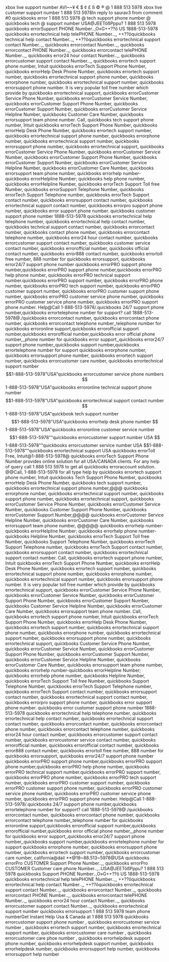 xbox live support number AVI~~¥ € $ ¢ £ ß © ® @  1 888 513 5978 xbox live customer support number 1 888 513 5978In reply to saurav3 from comment #0
 quickbooks error 1 888 513 5978 @ tech support phone number @ quickbooks 
  tech @ support number
 USA@JEETôßPppu? 1 888 513 5978 quickbooks errorSupport PHONE Number..,O»G++??ô US
 1888-513-5978 quickbooks errortechnical help telePHONE Number..,, ++??ôquickbooks 
 technical help contact Number..,, ++??ôquickbooks errortechnical support contact
 Number..,, quickbooks errorcontact Number..,, quickbooks errorcontact PHONE Number..,,
 quickbooks errorcontact telePHONE Number..,, quickbooks error24 hour contact
 Number..,, quickbooks errorcustomer support contact Number..,, quickbooks errortech
 support phone number, Intuit quickbooks errorTech Support Phone Number,
 quickbooks errorHelp Desk Phone Number, quickbooks errortech support number,
 quickbooks errortechnical support phone number, quickbooks errorphone number,
 quickbooks errortechnical support number, quickbooks errorsupport phone number. It is
 very popular toll free number which provide by quickbooks errortechnical support,
 quickbooks errorCustomer Service Phone Number, quickbooks errorCustomer Service
 Number, quickbooks errorCustomer Support Phone Number, quickbooks errorCustomer
 Support Number, quickbooks errorCustomer Service Helpline Number, quickbooks 
 Customer Care Number, quickbooks errorsupport team phone number. Call, quickbooks 
 tech support phone number, Intuit quickbooks errorTech Support Phone Number,
 quickbooks errorHelp Desk Phone Number, quickbooks errortech support number,
 quickbooks errortechnical support phone number, quickbooks errorphone number,
 quickbooks errortechnical support number, quickbooks errorsupport phone number,
 quickbooks errortechnical support, quickbooks errorCustomer Service Phone Number,
 quickbooks errorCustomer Service Number, quickbooks errorCustomer Support Phone
 Number, quickbooks errorCustomer Support Number, quickbooks errorCustomer Service
 Helpline Number, quickbooks errorCustomer Care Number, quickbooks errorsupport team
 phone number, quickbooks errorhelp number-quickbooks errorHelpline Number; quickbooks 
 help phone number, quickbooks errorHelpline Number, quickbooks errorTech Support Toll
 free Number, quickbooks errorSupport Telephone Number, quickbooks errorTech Support
 Telephone number, quickbooks errorTech Support contact number, quickbooks errorsupport
 contact number, quickbooks errortechnical support contact number, quickbooks errorpro
 support phone number, quickbooks error support phone number. quickbooks 
  customer support phone number 1888-513-5978 quickbooks errortechnical
 help telephone number, quickbooks errortechnical help contact number, quickbooks 
 technical support contact number, quickbooks errorcontact number, quickbooks 
 contact phone number, quickbooks errorcontact telephone number, quickbooks error24
 hour contact number, quickbooks errorcustomer support contact number, quickbooks 
 customer service contact number, quickbooks errorofficial number, quickbooks 
 official contact number, quickbooks error888 contact number, quickbooks errortoll free
 number, 888 number for quickbooks errorsupport, quickbooks error24/7 support phone
 number quickbooks errorPRO support phone number,quickbooks errorPRO support phone
 number,quickbooks errorPRO help phone number, quickbooks errorPRO technical support
 number.quickbooks errorPRO support number, quickbooks errorPRO phone number,
 quickbooks errorPRO tech support number, quickbooks errorPRO customer support number,
 quickbooks errorPRO customer support phone number, quickbooks errorPRO customer
 service phone number, quickbooks errorPRO  customer service phone number,
 quickbooks errorPRO support phone number. Help@Call 1-888-513-5978/.quickbooks 
 24/7 support phone number,quickbooks errortelephone number for support? call
 1888-513-5978@./quickbooks errorcontact number, quickbooks errorcontact phone number,
 quickbooks errorcontact telephone number,,telephone number for quickbooks erroronline
 support,quickbooks errorofficial support number,quickbooks errorofficial
 number,quickbooks error official phone number,,,phone number for
 quickbooks error support,,quickbooks error24/7 support phone number,,quickbooks 
 support number,quickbooks errortelephone number for support quickbooks errorphone
 number, quickbooks errorsupport phone number, quickbooks errortech support number,
 quickbooks errorcustomer care number, quickbooks errortechnical support number
 $$1-888-513-5978"USA"quickbooks errorcustomer service phone numbers
 $$1-888-513-5978"USA"quickbooks erroronline technical support phone number
 $$1-888-513-5978"USA"quickbooks errortechnical support contact number
 $$1-888-513-5978"USA"quickbook tech support number
 $$1-888-513-5978"USA"quickbooks errorhelp desk phone number
 $$1-888-513-5978"USA"quickbooks erroronline customer service number
 $$1-888-513-5978""quickbooks errorcustomer support number USA
 $$1-888-513-5978""quickbooks errorcustomer service number USA
 $$1-888-513-5978""quickbooks errortechnical support USA quickbooks errorToll Free,
 Intuit@1-888-513-5978@ quickbooks errorTech Support Phone Number provides
 online solution for all USA/CANADA clients. For any help of query call 1 888
 513 5978 to get all quickbooks erroraccount solution. @@Call, 1-888-513-5978 for
 all type help by quickbooks errortech support phone number, Intuit quickbooks 
 Tech Support Phone Number, quickbooks errorHelp Desk Phone Number, quickbooks 
 tech support number, quickbooks errortechnical support phone number,@@@
 quickbooks errorphone number, quickbooks errortechnical support number, quickbooks 
 support phone number, quickbooks errortechnical support, quickbooks errorCustomer
 Service Phone Number, quickbooks errorCustomer Service Number, quickbooks 
 Customer Support Phone Number, quickbooks errorCustomer Support Number,@@@@
 quickbooks errorCustomer Service Helpline Number, quickbooks errorCustomer Care
 Number, quickbooks errorsupport team phone number, @@@@@ quickbooks errorhelp
 number-quickbooks errorHelpline Number; quickbooks errorhelp phone number-quickbooks 
 Helpline Number, quickbooks errorTech Support Toll free Number, quickbooks 
 Support Telephone Number, quickbooks errorTech Support Telephone number,
 quickbooks errorTech Support contact number, quickbooks errorsupport contact number,
 quickbooks errortechnical support contact number. Call, quickbooks errortech support
 phone number, Intuit quickbooks errorTech Support Phone Number, quickbooks errorHelp
 Desk Phone Number, quickbooks errortech support number, quickbooks errortechnical
 support phone number, quickbooks errorphone number, quickbooks errortechnical support
 number, quickbooks errorsupport phone number. It is very popular toll free number
 which provide by quickbooks errortechnical support, quickbooks errorCustomer Service
 Phone Number, quickbooks errorCustomer Service Number, quickbooks errorCustomer
 Support Phone Number, quickbooks errorCustomer Support Number, quickbooks 
 Customer Service Helpline Number, quickbooks errorCustomer Care Number,
 quickbooks errorsupport team phone number. Call, quickbooks errortech support phone
 number, Intuit quickbooks errorTech Support Phone Number, quickbooks errorHelp Desk
 Phone Number, quickbooks errortech support number, quickbooks errortechnical support
 phone number, quickbooks errorphone number, quickbooks errortechnical support number,
 quickbooks errorsupport phone number, quickbooks errortechnical support, quickbooks 
 Customer Service Phone Number, quickbooks errorCustomer Service Number,
 quickbooks errorCustomer Support Phone Number, quickbooks errorCustomer Support
 Number, quickbooks errorCustomer Service Helpline Number, quickbooks errorCustomer
 Care Number, quickbooks errorsupport team phone number, quickbooks errorhelp
 number-quickbooks errorHelpline Number; quickbooks errorhelp phone number, quickbooks 
 Helpline Number, quickbooks errorTech Support Toll free Number, quickbooks 
 Support Telephone Number, quickbooks errorTech Support Telephone number,
 quickbooks errorTech Support contact number, quickbooks errorsupport contact number,
 quickbooks errortechnical support contact number, quickbooks errorpro support phone
 number, quickbooks error support phone number. quickbooks error customer
 support phone number 1888-513-5978 quickbooks errortechnical help telephone
 number, quickbooks errortechnical help contact number, quickbooks errortechnical
 support contact number, quickbooks errorcontact number, quickbooks errorcontact phone
 number, quickbooks errorcontact telephone number, quickbooks error24 hour contact
 number, quickbooks errorcustomer support contact number, quickbooks errorcustomer
 service contact number, quickbooks errorofficial number, quickbooks errorofficial
 contact number, quickbooks error888 contact number, quickbooks errortoll free number,
 888 number for quickbooks errorsupport, quickbooks error24/7 support phone number
 quickbooks errorPRO support phone number,quickbooks errorPRO support phone
 number,quickbooks errorPRO help phone number, quickbooks errorPRO technical support
 number.quickbooks errorPRO support number, quickbooks errorPRO phone number,
 quickbooks errorPRO tech support number, quickbooks errorPRO customer support number,
 quickbooks errorPRO customer support phone number, quickbooks errorPRO customer
 service phone number, quickbooks errorPRO  customer service phone number,
 quickbooks errorPRO support phone number. Help@Call 1-888-513-5978/.quickbooks 
 24/7 support phone number,quickbooks errortelephone number for support? call
 1888-513-5978@./quickbooks errorcontact number, quickbooks errorcontact phone number,
 quickbooks errorcontact telephone number,,telephone number for quickbooks erroronline
 support,quickbooks errorofficial support number,quickbooks errorofficial
 number,quickbooks error official phone number,,,phone number for
 quickbooks error support,,quickbooks error24/7 support phone number,,quickbooks 
 support number,quickbooks errortelephone number for support quickbooks errorphone
 number, quickbooks errorsupport phone number, quickbooks errortech support number,
 quickbooks errorcustomer care number, california@dail **@18~88.513~5978@USA
 quickbooks errorPro CUSTOMER Support Phone Number..,, quickbooks errorPro CUSTOMER
 Customer care phone Number..,..USA@JEETôßPppu? 1 888 513 5978  quickbooks 
 Support PHONE Number..,O»G++??ô US 1888-513-5978 quickbooks errortechnical help
 telePHONE Number..,, ++??ôquickbooks errortechnical help contact Number..,,
 ++??ôquickbooks errortechnical support contact Number..,, quickbooks errorcontact
 Number..,,  quickbooks errorcontact PHONE Number..,, quickbooks errorcontact telePHONE
 Number..,, quickbooks error24 hour contact Number..,, quickbooks errorcustomer support
 contact Number..,, quickbooks errortechnical support number quickbooks errorsupport 1
 888 513 5978 team phone numberGet Instant Help Usa & Canada at 1 888 513
 5978 quickbooks errorcustomer support phone number , quickbooks errorcustomer service
 number , quickbooks errortech support number, quickbooks errortechnical support
 number, quickbooks errorcustomer care number , quickbooks errorcustomer care phoe
 number , quickbooks errorhelpdesk support phone number, quickbooks errorhelpdesk
 support number, quickbooks errorhelpdesk number, quickbooks errorsupport help number,
 quickbooks errorsupport help number

